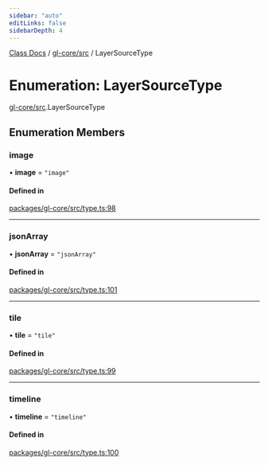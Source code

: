 ```yaml
---
sidebar: "auto"
editLinks: false
sidebarDepth: 4
---
```


[Class Docs](../index.md) / [gl-core/src](../modules/gl_core_src.md) / LayerSourceType

# Enumeration: LayerSourceType

[gl-core/src](../modules/gl_core_src.md).LayerSourceType

## Enumeration Members

### image

• **image** = ``"image"``

#### Defined in

[packages/gl-core/src/type.ts:98](https://github.com/sakitam-fdd/wind-layer/blob/a0de2bd/packages/gl-core/src/type.ts#L98)

___

### jsonArray

• **jsonArray** = ``"jsonArray"``

#### Defined in

[packages/gl-core/src/type.ts:101](https://github.com/sakitam-fdd/wind-layer/blob/a0de2bd/packages/gl-core/src/type.ts#L101)

___

### tile

• **tile** = ``"tile"``

#### Defined in

[packages/gl-core/src/type.ts:99](https://github.com/sakitam-fdd/wind-layer/blob/a0de2bd/packages/gl-core/src/type.ts#L99)

___

### timeline

• **timeline** = ``"timeline"``

#### Defined in

[packages/gl-core/src/type.ts:100](https://github.com/sakitam-fdd/wind-layer/blob/a0de2bd/packages/gl-core/src/type.ts#L100)
